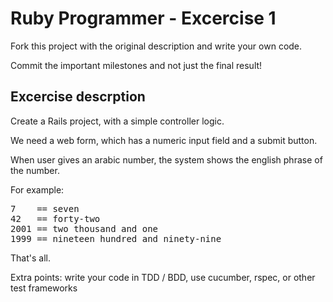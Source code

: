
Ruby Programmer - Excercise 1
=============================

Fork this project with the original description and write your own code.

Commit the important milestones and not just the final result!


Excercise descrption
--------------------

Create a Rails project, with a simple controller logic.

We need a web form, which has a numeric input field and a submit button.

When user gives an arabic number, the system shows the english phrase of the number.

For example:
<pre>
7    == seven
42   == forty-two
2001 == two thousand and one
1999 == nineteen hundred and ninety-nine
</pre>

That's all.

Extra points: write your code in TDD / BDD, use cucumber, rspec, or other test frameworks

